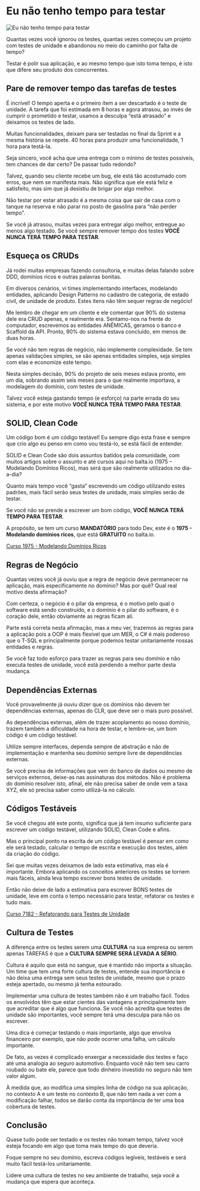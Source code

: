 Eu não tenho tempo para testar
==============================

![Eu não tenho tempo para testar](https://baltaio.blob.core.windows.net/blog/eu-nao-tenho-tempo-para-testar-share.png)

Quantas vezes você ignorou os testes, quantas vezes começou um projeto com testes de unidade e abandonou no meio do caminho por falta de tempo?

Testar é polir sua aplicação, e ao mesmo tempo que isto toma tempo, é isto que difere seu produto dos concorrentes.

Pare de remover tempo das tarefas de testes
-------------------------------------------

É incrível! O tempo aperta e o primeiro item a ser descartado é o teste de unidade. A tarefa que foi estimada em 8 horas e agora atrasou, ao invés de cumprir o prometido e testar, usamos a desculpa “está atrasado” e deixamos os testes de lado.

Muitas funcionalidades, deixam para ser testadas no final da Sprint e a mesma história se repete. 40 horas para produzir uma funcionalidade, 1 hora para testá-la.

Seja sincero, você acha que uma entrega com o mínimo de testes possíveis, tem chances de dar certo? De passar tudo redondo?

Talvez, quando seu cliente recebe um bug, ele está tão acostumado com erros, que nem se manifesta mais. Não significa que ele está feliz e satisfeito, mas sim que já desistiu de brigar por algo melhor.

Não testar por estar atrasado é a mesma coisa que sair de casa com o tanque na reserva e não parar no posto de gasolina para “não perder tempo”.

Se você já atrasou, muitas vezes para entregar algo melhor, entregue ao menos algo testado. Se você sempre remover tempo dos testes **VOCÊ NUNCA TERÁ TEMPO PARA TESTAR**.

Esqueça os CRUDs
----------------

Já rodei muitas empresas fazendo consultoria, e muitas delas falando sobre DDD, domínios ricos e outras palavras bonitas.

Em diversos cenários, vi times implementando interfaces, modelando entidades, aplicando Design Patterns no cadastro de categoria, de estado civil, de unidade de produto. Estes itens não têm sequer regras de negócio!

Me lembro de chegar em um cliente e ele comentar que 90% do sistema dele era CRUD apenas, e realmente era. Sentamo-nos na frente do computador, escrevemos as entidades ANÊMICAS, geramos o banco e Scaffold da API. Pronto, 90% do sistema estava concluído, em menos de duas horas.

Se você não tem regras de negócio, não implemente complexidade. Se tem apenas validações simples, se são apenas entidades simples, seja simples com elas e economize este tempo.

Nesta simples decisão, 90% do projeto de seis meses estava pronto, em um dia, sobrando assim seis meses para o que realmente importava, a modelagem do domínio, com testes de unidade.

Talvez você esteja gastando tempo (e esforço) na parte errada do seu sistema, e por este motivo **VOCÊ NUNCA TERÁ TEMPO PARA TESTAR**.

SOLID, Clean Code
-----------------

Um código bom é um código testável! Eu sempre digo esta frase e sempre que crio algo eu penso em como vou testá-lo, se está fácil de entender.

SOLID e Clean Code são dois assuntos batidos pela comunidade, com muitos artigos sobre o assunto e até cursos aqui no balta.io (1975 – Modelando Domínios Ricos), mas será que são realmente utilizados no dia-a-dia?

Quanto mais tempo você “gasta” escrevendo um código utilizando estes padrões, mais fácil serão seus testes de unidade, mais simples serão de testar.

Se você não se prende a escrever um bom código, **VOCÊ NUNCA TERÁ TEMPO PARA TESTAR**.

A propósito, se tem um curso **MANDATÓRIO** para todo Dev, este é o **1975 - Modelando domínios ricos**, que está **GRATUITO** no balta.io.

[Curso 1975 - Modelando Domínios Ricos](https://balta.io/cursos/1975)

Regras de Negócio
-----------------

Quantas vezes você já ouviu que a regra de negócio deve permanecer na aplicação, mais especificamente no domínio? Mas por quê? Qual real motivo desta afirmação?

Com certeza, o negócio é o pilar da empresa, é o motivo pelo qual o software está sendo construído, e o domínio é o pilar do software, é o coração dele, então obviamente as regras ficam ali.

Parte está correta nesta afirmação, mas a meu ver, trazemos as regras para a aplicação pois a OOP é mais flexível que um MER, o C# é mais poderoso que o T-SQL e principalmente porque podemos testar unitariamente nossas entidades e regras.

Se você faz todo esforço para trazer as regras para seu domínio e não executa testes de unidade, você está perdendo a melhor parte desta mudança.

Dependências Externas
---------------------

Você provavelmente já ouviu dizer que os domínios não devem ter dependências externas, apenas do CLR, que deve ser o mais puro possível.

As dependências externas, além de trazer acoplamento ao nosso domínio, trazem também a dificuldade na hora de testar, e lembre-se, um bom código é um código testável.

Utilize sempre interfaces, dependa sempre de abstração e não de implementação e mantenha seu domínio sempre livre de dependências externas.

Se você precisa de informações que vem do banco de dados ou mesmo de serviços externos, deixe-as nas assinaturas dos métodos. Não é problema do domínio resolver isto, afinal, ele não precisa saber de onde vem a taxa XYZ, ele só precisa saber como utilizá-la no cálculo.

Códigos Testáveis
-----------------

Se você chegou até este ponto, significa que já tem insumo suficiente para escrever um código testável, utilizando SOLID, Clean Code e afins.

Mas o principal ponto na escrita de um código testável é pensar em como ele será testado, calcular o tempo de escrita e execução dos testes, além da criação do código.

Sei que muitas vezes deixamos de lado esta estimativa, mas ela é importante. Embora aplicando os conceitos anteriores os testes se tornem mais fáceis, ainda leva tempo escrever bons testes de unidade.

Então não deixe de lado a estimativa para escrever BONS testes de unidade, leve em conta o tempo necessário para testar, refatorar os testes e tudo mais.

[Curso 7182 - Refatorando para Testes de Unidade](https://balta.io/cursos/7182)

Cultura de Testes
-----------------

A diferença entre os testes serem uma **CULTURA** na sua empresa ou serem apenas TAREFAS é que a **CULTURA SEMPRE SERÁ LEVADA A SÉRIO**.

Cultura é aquilo que está no sangue, que é mantido não importa a situação. Um time que tem uma forte cultura de testes, entende sua importância e não deixa uma entrega sem seus testes de unidade, mesmo que o prazo esteja apertado, ou mesmo já tenha estourado.

Implementar uma cultura de testes também não é um trabalho fácil. Todos os envolvidos têm que estar cientes das vantagens e principalmente tem que acreditar que é algo que funciona. Se você não acredita que testes de unidade são importantes, você sempre terá uma desculpa para não os escrever.

Uma dica é começar testando o mais importante, algo que envolva financeiro por exemplo, que não pode ocorrer uma falha, um cálculo importante.

De fato, as vezes é complicado enxergar a necessidade dos testes e faço até uma analogia ao seguro automotivo. Enquanto você não tem seu carro roubado ou bate ele, parece que todo dinheiro investido no seguro não tem valor algum.

À medida que, ao modifica uma simples linha de código na sua aplicação, no contexto A e um teste no contexto B, que não tem nada a ver com a modificação falhar, todos se darão conta da importância de ter uma boa cobertura de testes.

Conclusão
---------

Quase tudo pode ser testado e os testes não tomam tempo, talvez você esteja focando em algo que toma mais tempo do que deveria.

Foque sempre no seu domínio, escreva códigos legíveis, testáveis e será muito fácil testá-los unitariamente.

Lidere uma cultura de testes no seu ambiente de trabalho, seja você a mudança que espera que aconteça.